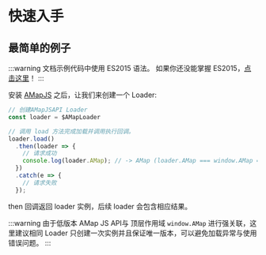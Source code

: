 # 快速入手

## 最简单的例子

:::warning
文档示例代码中使用 ES2015 语法。
如果你还没能掌握 ES2015，[点击这里](https://babeljs.io/docs/learn-es2015/)！
:::

安装 [AMapJS](./install.md) 之后，让我们来创建一个 Loader:

```javascript
// 创建AMapJSAPI Loader
const loader = $AMapLoader

// 调用 load 方法完成加载并调用执行回调。
loader.load()
  .then(loader => {
    // 请求成功
    console.log(loader.AMap); // -> AMap (loader.AMap === window.AMap === true)
  })
  .catch(e => {
    // 请求失败
  });
```

then 回调返回 loader 实例，后续 loader 会包含相应结果。

:::warning
由于低版本 AMap JS API与 顶层作用域 `window.AMap` 进行强关联，这里建议相同 Loader 只创建一次实例并且保证唯一版本，可以避免加载异常与使用错误问题。
:::

